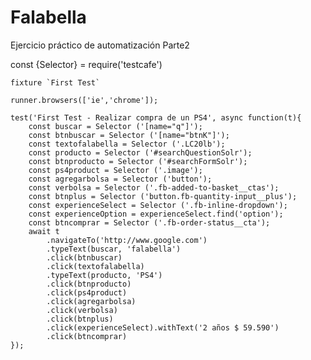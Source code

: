 # Falabella
Ejercicio práctico de automatización Parte2
	
  const {Selector} = require('testcafe')								
									
	fixture `First Test`								
									
	runner.browsers(['ie','chrome']);								
									
	test('First Test - Realizar compra de un PS4', async function(t){								
		const buscar = Selector ('[name="q"]');							
		const btnbuscar = Selector ('[name="btnK"]');							
		const textofalabella = Selector ('.LC20lb');							
		const producto = Selector ('#searchQuestionSolr');							
		const btnproducto = Selector ('#searchFormSolr');							
		const ps4product = Selector ('.image');							
		const agregarbolsa = Selector ('button');							
		const verbolsa = Selector ('.fb-added-to-basket__ctas');							
		const btnplus = Selector ('button.fb-quantity-input__plus');							
		const experienceSelect = Selector ('.fb-inline-dropdown');							
		const experienceOption = experienceSelect.find('option');							
		const btncomprar = Selector ('.fb-order-status__cta');							
		await t							
			.navigateTo('http://www.google.com')						
			.typeText(buscar, 'falabella')						
			.click(btnbuscar)						
			.click(textofalabella)						
			.typeText(producto, 'PS4')						
			.click(btnproducto)						
			.click(ps4product)						
			.click(agregarbolsa)						
			.click(verbolsa)						
			.click(btnplus)						
			.click(experienceSelect).withText('2 años $ 59.590')						
			.click(btncomprar)						
	});	
